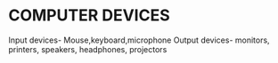 # COMPUTER DEVICES
Input devices- Mouse,keyboard,microphone
Output devices- monitors, printers, speakers, headphones, projectors 
